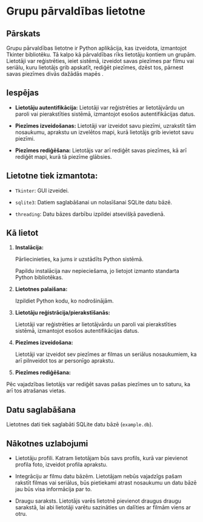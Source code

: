 # Grupu pārvaldības lietotne 

  

## Pārskats 

  

Grupu pārvaldības lietotne ir Python aplikācija, kas izveidota, izmantojot Tkinter bibliotēku. Tā kalpo kā pārvaldības rīks lietotāju kontiem un grupām. Lietotāji var reģistrēties, ieiet sistēmā, izveidot savas piezīmes par filmu vai seriālu, kuru lietotājs grib apskatīt, rediģēt piezīmes, dzēst tos, pārnest savas piezīmes divās dažādās mapēs . 

  

## Iespējas 

  

- **Lietotāju autentifikācija:** Lietotāji var reģistrēties ar lietotājvārdu un paroli vai pierakstīties sistēmā, izmantojot esošos autentifikācijas datus. 

- **Piezīmes izveidošanas:** Lietotāji var izveidot savu piezīmi, uzrakstīt tām nosaukumu, aprakstu un izvelētos mapi, kurā lietotājs grib ievietot savu piezīmi. 

- **Piezīmes rediģēšana:** Lietotājs var arī rediģēt savas piezīmes, kā arī rediģēt mapi, kurā tā piezīme glābsies. 

  

## Lietotne tiek izmantota: 

  

- `Tkinter`: GUI izveidei. 

- `sqlite3`: Datiem saglabāšanai un nolasīšanai SQLite datu bāzē. 

- `threading`: Datu bāzes darbību izpildei atsevišķā pavedienā. 

  

## Kā lietot 

  

1. **Instalācija:** 

   Pārliecinieties, ka jums ir uzstādīts Python sistēmā. 

   Papildu instalācija nav nepieciešama, jo lietojot izmanto standarta Python bibliotēkas. 

  

2. **Lietotnes palaišana:** 

   Izpildiet Python kodu, ko nodrošinājām. 

  

3. **Lietotāju reģistrācija/pierakstīšanās:** 

   Lietotāji var reģistrēties ar lietotājvārdu un paroli vai pierakstīties sistēmā, izmantojot esošos autentifikācijas datus. 

  

4. **Piezīmes izveidošana:** 

   Lietotāji var izveidot sev piezīmes ar filmas un seriālus nosaukumiem, ka arī pilnveidot tos ar personīgo aprakstu. 

  

5. **Piezīmes rediģēšana:** 

 Pēc vajadzības lietotājs var rediģēt savas pašas piezīmes un to saturu, ka arī tos atrašanas vietas.  

  

## Datu saglabāšana 

  

Lietotnes dati tiek saglabāti SQLite datu bāzē (`example.db`). 

  

## Nākotnes uzlabojumi 

  

- Lietotāju profili. Katram lietotājam būs savs profils, kurā var pievienot profila foto, izveidot profila aprakstu.  

- Integrāciju ar filmu datu bāzēm. Lietotājam nebūs vajadzīgs pašam rakstīt filmas vai seriālus, būs pietiekami atrast nosaukumu un datu bāzē jau būs visa informācija par to. 

- Draugu saraksts. Lietotājs varēs lietotnē pievienot draugus draugu sarakstā, lai abi lietotāji varētu sazināties un dalīties ar filmām viens ar otru.   

 

 
